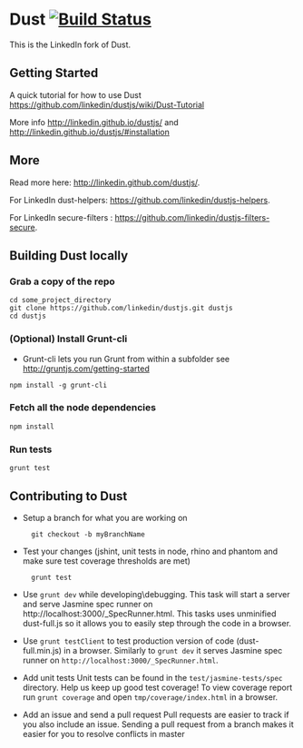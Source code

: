 Dust  [![Build Status](https://secure.travis-ci.org/linkedin/dustjs.png)](http://travis-ci.org/linkedin/dustjs)
====
This is the LinkedIn fork of Dust.

## Getting Started
A quick tutorial for how to use Dust <https://github.com/linkedin/dustjs/wiki/Dust-Tutorial>

More info <http://linkedin.github.io/dustjs/> and <http://linkedin.github.io/dustjs/#installation>


## More
Read more here: <http://linkedin.github.com/dustjs/>.

For LinkedIn dust-helpers:  <https://github.com/linkedin/dustjs-helpers>.

For LinkedIn secure-filters : <https://github.com/linkedin/dustjs-filters-secure>.


## Building Dust locally
### Grab a copy of the repo
```
cd some_project_directory
git clone https://github.com/linkedin/dustjs.git dustjs
cd dustjs

```

### (Optional) Install Grunt-cli
* Grunt-cli lets you run Grunt from within a subfolder see http://gruntjs.com/getting-started
```
npm install -g grunt-cli
```

### Fetch all the node dependencies
```
npm install
```
### Run tests
```
grunt test
```

## Contributing to Dust

* Setup a branch for what you are working on

        git checkout -b myBranchName

* Test your changes (jshint, unit tests in node, rhino and phantom and make sure test coverage thresholds are met)

        grunt test

* Use `grunt dev` while developing\debugging.
This task will start a server and serve Jasmine spec runner on http://localhost:3000/_SpecRunner.html.
This tasks uses unminified dust-full.js so it allows you to easily step through the code in a browser.

* Use `grunt testClient` to test production version of code (dust-full.min.js) in a browser.
 Similarly to `grunt dev` it serves Jasmine spec runner on `http://localhost:3000/_SpecRunner.html`.

* Add unit tests
Unit tests can be found in the `test/jasmine-tests/spec` directory. Help us keep up good test coverage! To view coverage report run `grunt coverage` and open `tmp/coverage/index.html` in a browser.

* Add an issue and send a pull request
Pull requests are easier to track if you also include an issue. Sending a pull request from a branch makes it easier for you to resolve conflicts in master

